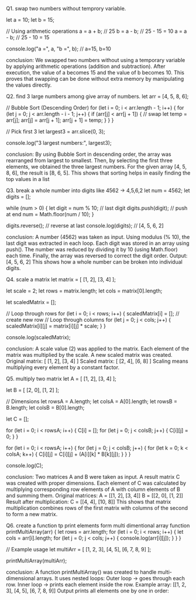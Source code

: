 Q1. swap two numbers without temprory variable. 

let a = 10;
let b = 15;

// Using arithmetic operations
a = a + b;  // 25
b = a - b;  // 25 - 15 = 10
a = a - b;  // 25 - 10 = 15

console.log("a =", a, "b =", b); // a=15, b=10

conclusion: 
We swapped two numbers without using a temporary variable by applying arithmetic operations (addition and subtraction). 
After execution, the value of a becomes 15 and the value of b becomes 10. 
This proves that swapping can be done without extra memory by manipulating the values directly.

Q2. find 3 large numbers among give array of numbers.
let arr = [4, 5, 8, 6];

// Bubble Sort (Descending Order)
for (let i = 0; i < arr.length - 1; i++) {
    for (let j = 0; j < arr.length - i - 1; j++) {
        if (arr[j] < arr[j + 1]) {
            // swap
            let temp = arr[j];
            arr[j] = arr[j + 1];
            arr[j + 1] = temp;
        }
    }
}

// Pick first 3
let largest3 = arr.slice(0, 3);

console.log("3 largest numbers:", largest3);

conclusion: 
By using Bubble Sort in descending order, the array was rearranged from largest to smallest. 
Then, by selecting the first three elements, we obtained the three largest numbers.
For the given array [4, 5, 8, 6], the result is [8, 6, 5]. 
This shows that sorting helps in easily finding the top values in a list

Q3. break a whole number into digits like 4562 -> 4,5,6,2
let num = 4562;
let digits = [];

while (num > 0) {
    let digit = num % 10;   // last digit
    digits.push(digit);     // push at end
    num = Math.floor(num / 10);
}

digits.reverse(); // reverse at last
console.log(digits); // [4, 5, 6, 2]

conclusion: 
A number (4562) was taken as input.
Using modulus (% 10), the last digit was extracted in each loop.
Each digit was stored in an array using push().
The number was reduced by dividing it by 10 (using Math.floor) each time.
Finally, the array was reversed to correct the digit order.
Output: [4, 5, 6, 2]
This shows how a whole number can be broken into individual digits.

Q4. scale a matrix
let matrix = [
  [1, 2],
  [3, 4]
];

let scale = 2;
let rows = matrix.length;
let cols = matrix[0].length;

let scaledMatrix = [];

// Loop through rows
for (let i = 0; i < rows; i++) {
    scaledMatrix[i] = []; // create new row
    // Loop through columns
    for (let j = 0; j < cols; j++) {
        scaledMatrix[i][j] = matrix[i][j] * scale;
    }
}

console.log(scaledMatrix);

conclusion: 
A scale value (2) was applied to the matrix.
Each element of the matrix was multiplied by the scale.
A new scaled matrix was created.
Original matrix: [ [1, 2], [3, 4] ]
Scaled matrix: [ [2, 4], [6, 8] ]
Scaling means multiplying every element by a constant factor.

Q5. multiply two matrix
let A = [
  [1, 2],
  [3, 4]
];

let B = [
  [2, 0],
  [1, 2]
];

// Dimensions
let rowsA = A.length;
let colsA = A[0].length;
let rowsB = B.length;
let colsB = B[0].length;

let C = [];

for (let i = 0; i < rowsA; i++) {
    C[i] = [];
    for (let j = 0; j < colsB; j++) {
        C[i][j] = 0;
    }
}

for (let i = 0; i < rowsA; i++) {
    for (let j = 0; j < colsB; j++) {
        for (let k = 0; k < colsA; k++) {
            C[i][j] = C[i][j] + (A[i][k] * B[k][j]);
        }
    }
}

console.log(C);

conclusion: 
Two matrices A and B were taken as input.
A result matrix C was created with proper dimensions.
Each element of C was calculated by multiplying corresponding row elements of A with column elements of B and summing them.
Original matrices:
  A = [[1, 2], [3, 4]]
  B = [[2, 0], [1, 2]]
Result after multiplication:
  C = [[4, 4], [10, 8]]
This shows that matrix multiplication combines rows of the first matrix with columns of the second to form a new matrix.

Q6. create a function tp print elements form multi dimentional array
function printMultiArray(arr) {
    let rows = arr.length;
    for (let i = 0; i < rows; i++) {
        let cols = arr[i].length;
        for (let j = 0; j < cols; j++) {
            console.log(arr[i][j]);
        }
    }
}

// Example usage
let multiArr = [
    [1, 2, 3],
    [4, 5],
    [6, 7, 8, 9]
];

printMultiArray(multiArr);

conclusion: 
A function printMultiArray() was created to handle multi-dimensional arrays.
It uses nested loops:
Outer loop → goes through each row.
Inner loop → prints each element inside the row.
Example array: [[1, 2, 3], [4, 5], [6, 7, 8, 9]]
Output prints all elements one by one in order:

